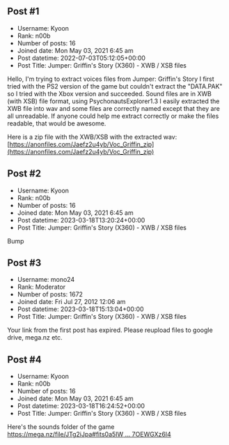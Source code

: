 ## Post #1
- Username: Kyoon
- Rank: n00b
- Number of posts: 16
- Joined date: Mon May 03, 2021 6:45 am
- Post datetime: 2022-07-03T05:12:05+00:00
- Post Title: Jumper: Griffin's Story (X360) - XWB / XSB files

Hello, I'm trying to extract voices files from Jumper: Griffin's Story
I first tried with the PS2 version of the game but couldn't extract the "DATA.PAK" so I tried with the Xbox version and succeeded.
Sound files are in XWB (with XSB) file format, using PsychonautsExplorer1.3 I easily extracted the XWB file into wav and some files are correctly named except that they are all unreadable.
If anyone could help me extract correctly or make the files readable, that would be awesome.

Here is a zip file with the XWB/XSB with the extracted wav:
[https://anonfiles.com/Jaefz2u4yb/Voc_Griffin_zip](https://anonfiles.com/Jaefz2u4yb/Voc_Griffin_zip)
## Post #2
- Username: Kyoon
- Rank: n00b
- Number of posts: 16
- Joined date: Mon May 03, 2021 6:45 am
- Post datetime: 2023-03-18T13:20:24+00:00
- Post Title: Jumper: Griffin's Story (X360) - XWB / XSB files

Bump
## Post #3
- Username: mono24
- Rank: Moderator
- Number of posts: 1672
- Joined date: Fri Jul 27, 2012 12:06 am
- Post datetime: 2023-03-18T15:13:04+00:00
- Post Title: Jumper: Griffin's Story (X360) - XWB / XSB files

Your link from the first post has expired. Please reupload files to google drive, mega.nz etc.
## Post #4
- Username: Kyoon
- Rank: n00b
- Number of posts: 16
- Joined date: Mon May 03, 2021 6:45 am
- Post datetime: 2023-03-18T16:24:52+00:00
- Post Title: Jumper: Griffin's Story (X360) - XWB / XSB files

Here's the sounds folder of the game 
[https://mega.nz/file/JTg2iJpa#fits0a5IW ... 7OEWGXz6l4](https://mega.nz/file/JTg2iJpa#fits0a5IWSrBeDSYhH5IIum7hXNMXsjAn7OEWGXz6l4)
